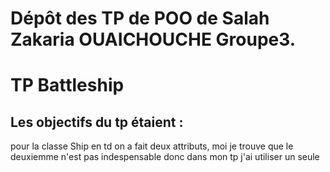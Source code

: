 Dépôt des TP de POO de Salah Zakaria OUAICHOUCHE Groupe3.
=========================================================
TP Battleship
=============
Les objectifs du tp étaient :
-----------------------------

pour la classe Ship en td on a fait deux attributs, moi je trouve que le deuxiemme  n'est pas indespensable donc dans mon tp j'ai utiliser un seule 
